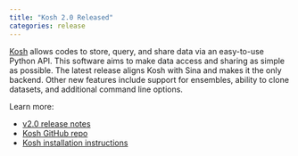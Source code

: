 ```yaml
---
title: "Kosh 2.0 Released"
categories: release
---
```


[Kosh](https://github.com/LLNL/kosh) allows codes to store, query, and share data via an easy-to-use Python API. This software aims to make data access and sharing as simple as possible. The latest release aligns Kosh with Sina and makes it the only backend. Other new features include support for ensembles, ability to clone datasets, and additional command line options.

Learn more:
- [v2.0 release notes](https://github.com/LLNL/kosh/releases/tag/v2.0)
- [Kosh GitHub repo](https://github.com/LLNL/kosh)
- [Kosh installation instructions](https://github.com/LLNL/kosh/blob/stable/INSTALL.md)
